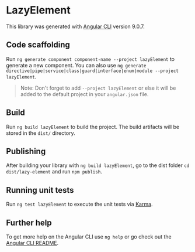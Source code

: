 # LazyElement

This library was generated with [Angular CLI](https://github.com/angular/angular-cli) version 9.0.7.

## Code scaffolding

Run `ng generate component component-name --project lazyElement` to generate a new component. You can also use `ng generate directive|pipe|service|class|guard|interface|enum|module --project lazyElement`.
> Note: Don't forget to add `--project lazyElement` or else it will be added to the default project in your `angular.json` file. 

## Build

Run `ng build lazyElement` to build the project. The build artifacts will be stored in the `dist/` directory.

## Publishing

After building your library with `ng build lazyElement`, go to the dist folder `cd dist/lazy-element` and run `npm publish`.

## Running unit tests

Run `ng test lazyElement` to execute the unit tests via [Karma](https://karma-runner.github.io).

## Further help

To get more help on the Angular CLI use `ng help` or go check out the [Angular CLI README](https://github.com/angular/angular-cli/blob/master/README.md).
